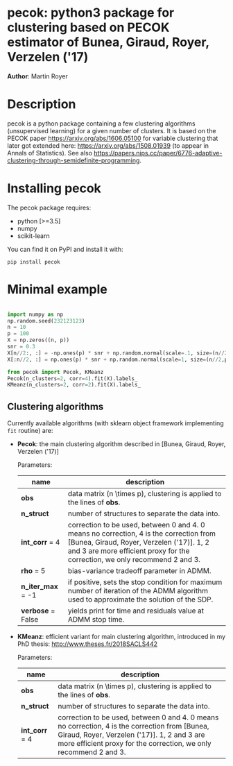 
# pecok: python3 package for clustering based on PECOK estimator of Bunea, Giraud, Royer, Verzelen ('17)

**Author**: Martin Royer

# Description

pecok is a python package containing a few clustering algorithms (unsupervised learning) for a given number of clusters. It is based on the PECOK paper https://arxiv.org/abs/1606.05100 for variable clustering that later got extended here: https://arxiv.org/abs/1508.01939 (to appear in Annals of Statistics). See also https://papers.nips.cc/paper/6776-adaptive-clustering-through-semidefinite-programming.

# Installing pecok

The pecok package requires:

* python [>=3.5]
* numpy
* scikit-learn

You can find it on PyPI and install it with:
```shell
pip install pecok
```

# Minimal example

```python
    
import numpy as np
np.random.seed(232123123)
n = 10
p = 100
X = np.zeros((n, p))
snr = 0.3
X[n//2:, :] = -np.ones(p) * snr + np.random.normal(scale=.1, size=(n//2,p))
X[:n//2, :] = np.ones(p) * snr + np.random.normal(scale=1, size=(n//2,p))

from pecok import Pecok, KMeanz
Pecok(n_clusters=2, corr=4).fit(X).labels_
KMeanz(n_clusters=2, corr=2).fit(X).labels_
```


## Clustering algorithms

Currently available algorithms (with sklearn object framework implementing `fit` routine) are:

  * **Pecok**: the main clustering algorithm described in [Bunea, Giraud, Royer, Verzelen ('17)]

    Parameters:

    | **name** | **description** |
    | --- | --- |
    |**obs** | data matrix (n \times p), clustering is applied to the lines of **obs**.|
    |**n_struct** | number of structures to separate the data into.|
    |**int_corr** = 4| correction to be used, between 0 and 4. 0 means no correction, 4 is the correction from [Bunea, Giraud, Royer, Verzelen ('17)]. 1, 2 and 3 are more efficient proxy for the correction, we only recommend 2 and 3. |
    |**rho** = 5| bias-variance tradeoff parameter in ADMM.|
    |**n_iter_max** = -1| if positive, sets the stop condition for maximum number of iteration of the ADMM algorithm used to approximate the solution of the SDP.|
	|**verbose** = False| yields print for time and residuals value at ADMM stop time.|

  * **KMeanz**: efficient variant for main clustering algorithm, introduced in my PhD thesis: http://www.theses.fr/2018SACLS442

    Parameters:

    | **name** | **description** |
    | --- | --- |
    |**obs** | data matrix (n \times p), clustering is applied to the lines of **obs**.|
    |**n_struct** | number of structures to separate the data into.|
    |**int_corr** = 4| correction to be used, between 0 and 4. 0 means no correction, 4 is the correction from [Bunea, Giraud, Royer, Verzelen ('17)]. 1, 2 and 3 are more efficient proxy for the correction, we only recommend 2 and 3. |

